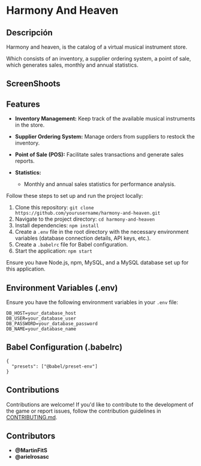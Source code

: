 # Harmony And Heaven

## Descripción
Harmony and heaven, is the catalog of a virtual musical instrument store.

Which consists of an inventory, a supplier ordering system, a point of sale, which generates sales, monthly and annual statistics.

## ScreenShoots

## Features

- **Inventory Management:** Keep track of the available musical instruments in the store.

- **Supplier Ordering System:** Manage orders from suppliers to restock the inventory.

- **Point of Sale (POS):** Facilitate sales transactions and generate sales reports.

- **Statistics:**
  - Monthly and annual sales statistics for performance analysis.

Follow these steps to set up and run the project locally:

1. Clone this repository: `git clone https://github.com/yourusername/harmony-and-heaven.git`
2. Navigate to the project directory: `cd harmony-and-heaven`
3. Install dependencies: `npm install`
4. Create a `.env` file in the root directory with the necessary environment variables (database connection details, API keys, etc.).
5. Create a `.babelrc` file for Babel configuration.
6. Start the application: `npm start`

Ensure you have Node.js, npm, MySQL, and a MySQL database set up for this application.

## Environment Variables (.env)

Ensure you have the following environment variables in your `.env` file:

```env
DB_HOST=your_database_host
DB_USER=your_database_user
DB_PASSWORD=your_database_password
DB_NAME=your_database_name
```
## Babel Configuration (.babelrc)
```babel
{
  "presets": ["@babel/preset-env"]
}
```

## Contributions

Contributions are welcome! If you'd like to contribute to the development of the game or report issues, follow the contribution guidelines in [CONTRIBUTING.md](CONTRIBUTING.md).

## Contributors

- **@MartinFitS**
- **@arielrosasc**
